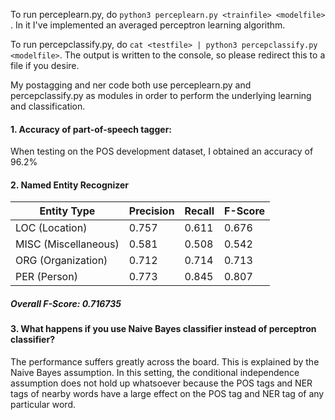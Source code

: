 To run perceplearn.py, do `python3 perceplearn.py <trainfile> <modelfile>` . In it I've implemented an averaged perceptron learning algorithm.

To run percepclassify.py, do `cat <testfile> | python3 percepclassify.py <modelfile>`. The output is written to the console, so please redirect this to a file if you desire.

My postagging and ner code both use perceplearn.py and percepclassify.py as modules in order to perform the underlying learning and classification.

#### 1. Accuracy of part-of-speech tagger:
When testing on the POS development dataset, I obtained an accuracy of 96.2%

#### 2. Named Entity Recognizer

| Entity Type          | Precision | Recall | F-Score |
| -----------          | --------- | ------ | ------- |
| LOC (Location)       |     0.757 |  0.611 |   0.676 |
| MISC (Miscellaneous) |     0.581 |  0.508 |   0.542 |
| ORG (Organization)   |     0.712 |  0.714 |   0.713 |
| PER (Person)         |     0.773 |  0.845 |   0.807 |

##### Overall F-Score: 0.716735

#### 3. What happens if you use Naive Bayes classifier instead of perceptron classifier?
The performance suffers greatly across the board. This is explained by the Naive Bayes assumption. In this setting, the conditional independence assumption does not hold up whatsoever because the POS tags and NER tags of nearby words have a large effect on the POS tag and NER tag of any particular word.
